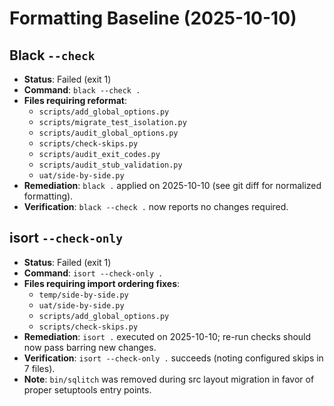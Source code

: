 # Formatting Baseline (2025-10-10)

## Black `--check`
- **Status**: Failed (exit 1)
- **Command**: `black --check .`
- **Files requiring reformat**:
  - `scripts/add_global_options.py`
  - `scripts/migrate_test_isolation.py`
  - `scripts/audit_global_options.py`
  - `scripts/check-skips.py`
  - `scripts/audit_exit_codes.py`
  - `scripts/audit_stub_validation.py`
  - `uat/side-by-side.py`
- **Remediation**: `black .` applied on 2025-10-10 (see git diff for normalized formatting).
- **Verification**: `black --check .` now reports no changes required.

## isort `--check-only`
- **Status**: Failed (exit 1)
- **Command**: `isort --check-only .`
- **Files requiring import ordering fixes**:
  - `temp/side-by-side.py`
  - `uat/side-by-side.py`
  - `scripts/add_global_options.py`
  - `scripts/check-skips.py`
- **Remediation**: `isort .` executed on 2025-10-10; re-run checks should now pass barring new changes.
- **Verification**: `isort --check-only .` succeeds (noting configured skips in 7 files).
- **Note**: `bin/sqlitch` was removed during src layout migration in favor of proper setuptools entry points.
